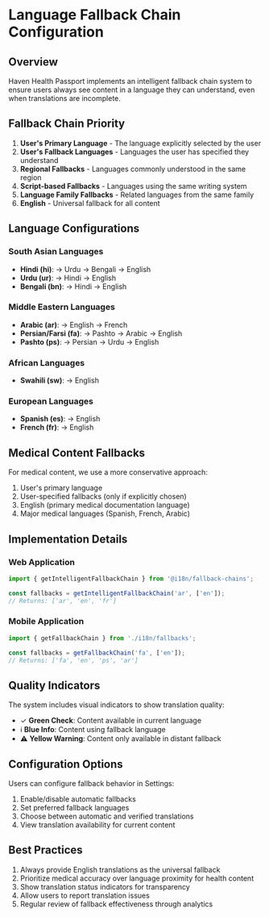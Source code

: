 # Language Fallback Chain Configuration

## Overview

Haven Health Passport implements an intelligent fallback chain system to ensure users always see content in a language they can understand, even when translations are incomplete.

## Fallback Chain Priority

1. **User's Primary Language** - The language explicitly selected by the user
2. **User's Fallback Languages** - Languages the user has specified they understand
3. **Regional Fallbacks** - Languages commonly understood in the same region
4. **Script-based Fallbacks** - Languages using the same writing system
5. **Language Family Fallbacks** - Related languages from the same family
6. **English** - Universal fallback for all content

## Language Configurations

### South Asian Languages

- **Hindi (hi)**: → Urdu → Bengali → English
- **Urdu (ur)**: → Hindi → English  
- **Bengali (bn)**: → Hindi → English

### Middle Eastern Languages

- **Arabic (ar)**: → English → French
- **Persian/Farsi (fa)**: → Pashto → Arabic → English
- **Pashto (ps)**: → Persian → Urdu → English

### African Languages

- **Swahili (sw)**: → English

### European Languages

- **Spanish (es)**: → English
- **French (fr)**: → English

## Medical Content Fallbacks

For medical content, we use a more conservative approach:

1. User's primary language
2. User-specified fallbacks (only if explicitly chosen)
3. English (primary medical documentation language)
4. Major medical languages (Spanish, French, Arabic)

## Implementation Details

### Web Application

```typescript
import { getIntelligentFallbackChain } from '@i18n/fallback-chains';

const fallbacks = getIntelligentFallbackChain('ar', ['en']);
// Returns: ['ar', 'en', 'fr']
```

### Mobile Application

```typescript
import { getFallbackChain } from './i18n/fallbacks';

const fallbacks = getFallbackChain('fa', ['en']);
// Returns: ['fa', 'en', 'ps', 'ar']
```

## Quality Indicators

The system includes visual indicators to show translation quality:

- ✓ **Green Check**: Content available in current language
- ℹ️ **Blue Info**: Content using fallback language
- ⚠️ **Yellow Warning**: Content only available in distant fallback

## Configuration Options

Users can configure fallback behavior in Settings:

1. Enable/disable automatic fallbacks
2. Set preferred fallback languages
3. Choose between automatic and verified translations
4. View translation availability for current content

## Best Practices

1. Always provide English translations as the universal fallback
2. Prioritize medical accuracy over language proximity for health content
3. Show translation status indicators for transparency
4. Allow users to report translation issues
5. Regular review of fallback effectiveness through analytics